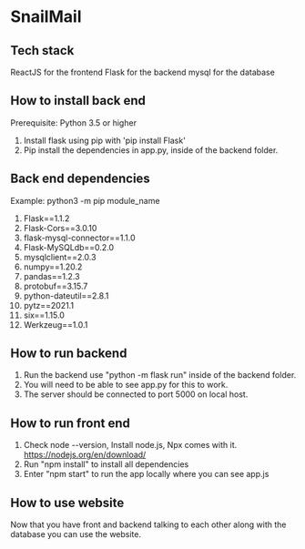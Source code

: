 # SnailMail
## Tech stack
ReactJS for the frontend
Flask for the backend
mysql for the database

## How to install back end
Prerequisite: Python 3.5 or higher
1. Install flask using pip with 'pip install Flask' 
2. Pip install the dependencies in app.py, inside of the backend folder. 

## Back end dependencies
Example: python3 -m pip module_name
1. Flask==1.1.2 
2. Flask-Cors==3.0.10 
3. flask-mysql-connector==1.1.0
4. Flask-MySQLdb==0.2.0
5. mysqlclient==2.0.3
6. numpy==1.20.2
7. pandas==1.2.3
8. protobuf==3.15.7
9. python-dateutil==2.8.1
10. pytz==2021.1
11. six==1.15.0
12. Werkzeug==1.0.1

## How to run backend
1. Run the backend use "python -m flask run" inside of the backend folder.
2. You will need to be able to see app.py for this to work.
3. The server should be connected to port 5000 on local host.

## How to run front end
1. Check node --version, Install node.js, Npx comes with it.  https://nodejs.org/en/download/
2. Run "npm install" to install all dependencies
3. Enter "npm start" to run the app locally where you can see app.js

## How to use website
Now that you have front and backend talking to each other along with the database you can use the website.

